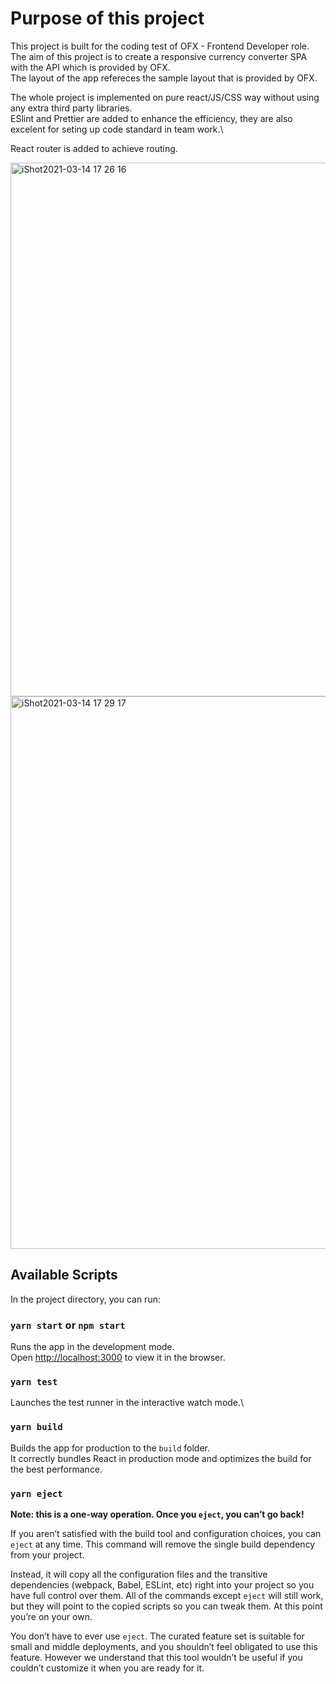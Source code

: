 # Purpose of this project

This project is built for the coding test of OFX - Frontend Developer role.\
The aim of this project is to create a responsive currency converter SPA with the API which is provided by OFX.\
The layout of the app refereces the sample layout that is provided by OFX.

The whole project is implemented on pure react/JS/CSS way without using any extra third party libraries.\
ESlint and Prettier are added to enhance the efficiency, they are also excelent for seting up code standard in team work.\

React router is added to achieve routing.

<img width="854" alt="iShot2021-03-14 17 26 16" src="https://user-images.githubusercontent.com/30839443/111059558-aaeffb80-84ea-11eb-9168-6a50aad01d32.png">

<img width="884" alt="iShot2021-03-14 17 29 17" src="https://user-images.githubusercontent.com/30839443/111059579-d4a92280-84ea-11eb-86ba-f6edea27184b.png">

## Available Scripts

In the project directory, you can run:

### `yarn start` or `npm start`

Runs the app in the development mode.\
Open [http://localhost:3000](http://localhost:3000) to view it in the browser.

### `yarn test`

Launches the test runner in the interactive watch mode.\

### `yarn build`

Builds the app for production to the `build` folder.\
It correctly bundles React in production mode and optimizes the build for the best performance.

### `yarn eject`

**Note: this is a one-way operation. Once you `eject`, you can’t go back!**

If you aren’t satisfied with the build tool and configuration choices, you can `eject` at any time. This command will remove the single build dependency from your project.

Instead, it will copy all the configuration files and the transitive dependencies (webpack, Babel, ESLint, etc) right into your project so you have full control over them. All of the commands except `eject` will still work, but they will point to the copied scripts so you can tweak them. At this point you’re on your own.

You don’t have to ever use `eject`. The curated feature set is suitable for small and middle deployments, and you shouldn’t feel obligated to use this feature. However we understand that this tool wouldn’t be useful if you couldn’t customize it when you are ready for it.
